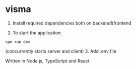 # visma
1. Install required dependencies both on backend&frontend

2. To start the application:
```
npm run dev
```
(concurrently starts server and client)
3. Add .env file

Written in Node js, TypeScript and React

